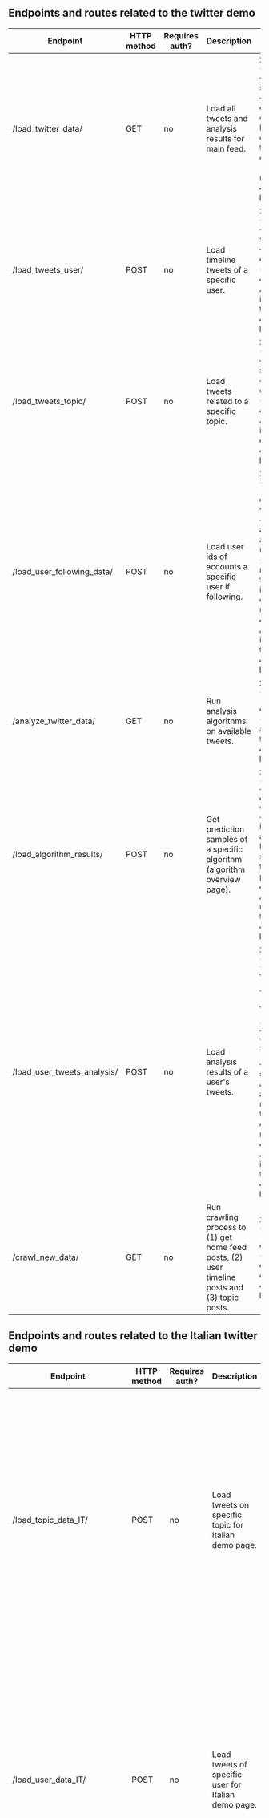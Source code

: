 ## Endpoints and routes related to the twitter demo

| Endpoint                    | HTTP method | Requires auth? | Description                                                                                   | Returned data                                                                                                                                                                                                                                                                                                                                                                 | Requested data format                                          | 
|-----------------------------|-------------|----------------|-----------------------------------------------------------------------------------------------|-------------------------------------------------------------------------------------------------------------------------------------------------------------------------------------------------------------------------------------------------------------------------------------------------------------------------------------------------------------------------------|----------------------------------------------------------------|
| /load_twitter_data/         | GET         | no             | Load all tweets and analysis results for main feed.                                           | **200 OK** `{'tweets': <tweets>}` on success, where `<tweets>` is a list of lists and each inner list has exactly two elements: [0] tweet object (as crawled) and [1] analysis results <br /> **444 Bad Request** else                                                                                                                                                        | none                                                           |
| /load_tweets_user/          | POST        | no             | Load timeline tweets of a specific user.                                                      | **200 OK** `{'tweets': <tweets>}` on success, where `<tweets>` is a list of tweet object (as crawled) <br /> **400 Missing Arg** if no user-id is passed to the endpoint. <br /> **444 Bad Request** else                                                                                                                                                                     | `{'user_id': <user_id>}` as string                             |
| /load_tweets_topic/         | POST        | no             | Load tweets related to a specific topic.                                                      | **200 OK** `{'tweets': <tweets>}` on success, where `<tweets>` is a list of tweet object (as crawled) <br /> **400 Missing Arg** if no topic is passed to the endpoint. <br /> **444 Bad Request** else                                                                                                                                                                       | `{'topic': <topic>}` as string (optional: `'n': <num_tweets>`) |
| /load_user_following_data/  | POST        | no             | Load user ids of accounts a specific user if following.                                       | **200 OK** `{'following': [<user_ids>]}` on success where `<user_ids>` are all user ids of accounts this user is following (related to number of following information crawled for this user) <br /> **400 Missing Arg** if no user-id is passed to the endpoint. <br /> **444 Bad Request** else                                                                             | `{'user_id': <user_id>}` as string`)                           |
| /analyze_twitter_data/      | GET         | no             | Run analysis algorithms on available tweets.                                                  | **200 OK** `{'status': 'SUCCESSFUL'}` on success (analysis results are saved on the server) <br /> **444 Bad Request** else                                                                                                                                                                                                                                                   | none                                                           |
| /load_algorithm_results/    | POST        | no             | Get prediction samples of a specific algorithm (algorithm overview page).                     | **200 OK** `{'predictions': <file_content>}` on success, where `<file_content>` is a list of list and each inner list contains one sample (text, true label, predicted label) <br /> **400 Missing Arg** if no file name is passed to the endpoint. <br /> **444 Bad Request** else                                                                                           | `{'file_name': <file_name>}` as string                         |
| /load_user_tweets_analysis/ | POST        | no             | Load analysis results of a user's tweets.                                                     | **200 OK** `{'sentiment': {'negative': <neg>, 'neutral': <neu>, 'positive': <pos>}, 'emotion': {'sadness': <sad>, 'anger': <ang>, 'joy': <joy>, 'optimism': <opt>}}` on success, where all values in `<>` are floats representing the probability of the respective label <br /> **400 Missing Arg** if no user-id is passed to the endpoint. <br /> **444 Bad Request** else | `{'user_id': <user_id>}` as string                             |
| /crawl_new_data/            | GET         | no             | Run crawling process to (1) get home feed posts, (2) user timeline posts and (3) topic posts. | **200 OK** `{'status': 'SUCCESSFUL'}` on success (crawled twitter data are saved on the server) <br /> **444 Bad Request** else                                                                                                                                                                                                                                               | none                                                           |


## Endpoints and routes related to the Italian twitter demo

| Endpoint                      | HTTP method | Requires auth? | Description                                                                                                | Returned data                                                                                                                                                                                                                                                                                                                | Requested data format                                          | 
|-------------------------------|-------------|----------------|------------------------------------------------------------------------------------------------------------|------------------------------------------------------------------------------------------------------------------------------------------------------------------------------------------------------------------------------------------------------------------------------------------------------------------------------|----------------------------------------------------------------|
| /load_topic_data_IT/          | POST        | no             | Load tweets on specific topic for Italian demo page.                                                       | **200 OK** `{'tweets': [<tweets>], 'analysis': [<analysis>]}` on success where `<tweets>` are all tweet objects realted to this topic and `<analysis>` are all analysis objects generated for the respective tweets <br /> **400 Missing Arg** if no topic name is passed to the endpoint. <br /> **444 Bad Request** else   | `{'topic': <topic>}` as string (optional: `'n': <num_tweets>`) |
| /load_user_data_IT/           | POST        | no             | Load tweets of specific user for Italian demo page.                                                        | **200 OK** `{'tweets': [<tweets>], 'analysis': [<analysis>]}` on success where `<tweets>` are all tweet objects realted to this user and `<analysis>` is exactly one analysis object generated for all respective tweets <br /> **400 Missing Arg** if no user-id is passed to the endpoint. <br /> **444 Bad Request** else | `{'user_id': <user_id>}` as string`)                           |
| /load_user_following_data_IT/ | POST        | no             | Load user ids of accounts a specific user if following (Italian demo page).                                | **200 OK** `{'following': [<user_ids>]}` on success where `<user_ids>` are all user ids of accounts this user is following (related to number of following information crawled for this user) <br /> **400 Missing Arg** if no user-id is passed to the endpoint. <br /> **444 Bad Request** else                            | `{'user_id': <user_id>}` as string`)                           |
| /crawl_new_data_IT/           | GET         | no             | Crawl new data for Italian Twitter demo to (1) get tweets on specific topics and (2) user timeline tweets. | **200 OK** `{'status': 'SUCCESSFUL'}` on success (crawled twitter data are saved on the server) <br /> **444 Bad Request** `{'status': 'ERROR'}` else                                                                                                                                                                        | none                                                           |
| /analyze_twitter_data_IT/     | GET         | no             | Run analysis algorithms on available Italian demo tweets.                                                  | **200 OK** `{'status': 'SUCCESSFUL'}` on success (analysis results are saved on the server) <br /> **444 Bad Request** `{'status': 'ERROR'}` else                                                                                                                                                                            | none                                                           |

